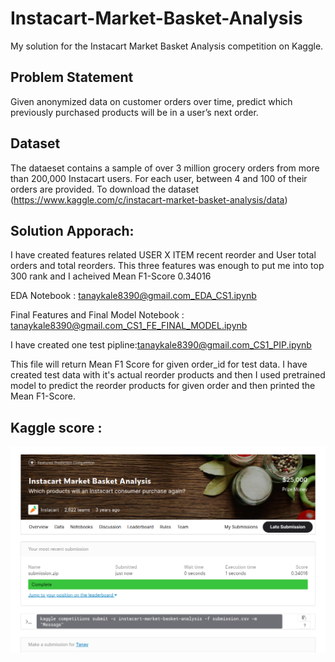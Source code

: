 # Instacart-Market-Basket-Analysis

My solution for the Instacart Market Basket Analysis competition on Kaggle.

## Problem Statement 
Given anonymized data on customer orders over time, predict which previously purchased products will be in a user’s next order.

## Dataset
The dataeset contains a sample of over 3 million grocery orders from more than 200,000 Instacart users. For each user, between 4 and 100 of their orders are provided.
To download the dataset (https://www.kaggle.com/c/instacart-market-basket-analysis/data)

## Solution Apporach:
I have created features related USER X ITEM recent reorder and User total orders and total reorders. This three features was enough to put me into top 300 rank 
and I acheived Mean F1-Score 0.34016

EDA Notebook : tanaykale8390@gmail.com_EDA_CS1.ipynb


Final Features and Final Model Notebook : tanaykale8390@gmail.com_CS1_FE_FINAL_MODEL.ipynb


I have created one test pipline:tanaykale8390@gmail.com_CS1_PIP.ipynb

This file will return Mean F1 Score for given order_id for test data. I have created test data with it's actual reorder products and then I used pretrained model to predict the reorder products for given order and then printed the Mean F1-Score.


## Kaggle score : 
<img src = 'final_sub.png'>
